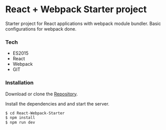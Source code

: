 # React + Webpack Starter project

Starter project for React applications with webpack module bundler. Basic configurations for webpack done.


### Tech
* ES2015
* React
* Webpack
* GIT

### Installation


Download or clone the [Repository](https://github.com/Choffski/React-Webpack-Starter.git).

Install the dependencies and and start the server.

```sh
$ cd React-Webpack-Starter
$ npm install
$ npm run dev
```
